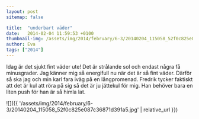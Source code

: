 ```yaml
---
layout: post
sitemap: false

title:  "underbart väder"
date:   2014-02-04 11:59:53 +0100
thumbnail-img: /assets/img/2014/february/6-3/20140204_115058_52f0c825e087c36871d391a5.jpg
author: Eva
tags: ["2014"]
---
```


Idag är det sjukt fint väder ute! Det är strålande sol och endast några få minusgrader.  Jag känner mig så energifull nu när det är så fint väder. Därför så ska jag och min karl fara iväg på en långpromenad.  Fredrik tycker faktiskt att det är kul att röra på sig så det är ju jättekul för mig. Han behöver bara en liten push för han är så himla lat.

![]({{ '/assets/img/2014/february/6-3/20140204_115058_52f0c825e087c36871d391a5.jpg'  | relative_url }})

